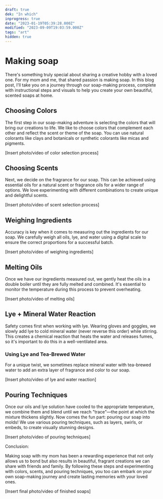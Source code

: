 ```yaml
---
draft: true
dek: "In which"
inprogress: true
date: "2023-01-19T05:39:28.000Z"
modified: "2023-09-09T19:03:59.000Z"
tags: "art"
hidden: true
---
```

# Making soap

There's something truly special about sharing a creative hobby with a loved one. For my mom and me, that shared passion is making soap. In this blog post, I'll take you on a journey through our soap-making process, complete with instructional steps and visuals to help you create your own beautiful, scented soaps at home.

## Choosing Colors

The first step in our soap-making adventure is selecting the colors that will bring our creations to life. We like to choose colors that complement each other and reflect the scent or theme of the soap. You can use natural colorants like clays and botanicals or synthetic colorants like micas and pigments.

[Insert photo/video of color selection process]

## Choosing Scents

Next, we decide on the fragrance for our soap. This can be achieved using essential oils for a natural scent or fragrance oils for a wider range of options. We love experimenting with different combinations to create unique and delightful scents.

[Insert photo/video of scent selection process]

## Weighing Ingredients

Accuracy is key when it comes to measuring out the ingredients for our soap. We carefully weigh all oils, lye, and water using a digital scale to ensure the correct proportions for a successful batch.

[Insert photo/video of weighing ingredients]

## Melting Oils

Once we have our ingredients measured out, we gently heat the oils in a double boiler until they are fully melted and combined. It's essential to monitor the temperature during this process to prevent overheating.

[Insert photo/video of melting oils]

## Lye + Mineral Water Reaction

Safety comes first when working with lye. Wearing gloves and goggles, we slowly add lye to cold mineral water (never reverse this order) while stirring. This creates a chemical reaction that heats the water and releases fumes, so it's important to do this in a well-ventilated area.

### Using Lye and Tea-Brewed Water

For a unique twist, we sometimes replace mineral water with tea-brewed water to add an extra layer of fragrance and color to our soap.

[Insert photo/video of lye and water reaction]

## Pouring Techniques

Once our oils and lye solution have cooled to the appropriate temperature, we combine them and blend until we reach "trace"—the point at which the mixture thickens slightly. Now comes the fun part: pouring our soap into molds! We use various pouring techniques, such as layers, swirls, or embeds, to create visually stunning designs.

[Insert photo/video of pouring techniques]

Conclusion:

Making soap with my mom has been a rewarding experience that not only allows us to bond but also results in beautiful, fragrant creations we can share with friends and family. By following these steps and experimenting with colors, scents, and pouring techniques, you too can embark on your own soap-making journey and create lasting memories with your loved ones.

[Insert final photo/video of finished soaps]
